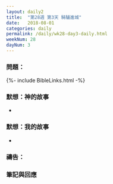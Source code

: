 ```yaml
---
layout: daily2
title:  "第28週 第3天 騎驢進城"
date:   2018-08-01
categories: daily
permalink: /daily/wk28-day3-daily.html
weekNum: 28
dayNum: 3
---
```


### 問題：

{%- include BibleLinks.html -%}

### 默想：神的故事 
+ 
### 默想：我的故事 
+ 

### 禱告：

### 筆記與回應
